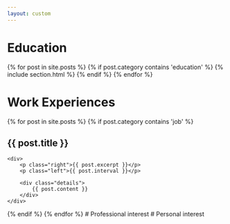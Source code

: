 ```yaml
---
layout: custom
---
```



# Education
{% for post in site.posts %}
    {% if post.category contains 'education' %}
{% include section.html %}
    {% endif %}
{% endfor %}
# Work Experiences
{% for post in site.posts %}
    {% if post.category contains 'job' %}
<div class="section">
    <h2>{{ post.title }}</h2>

    <div>
        <p class="right">{{ post.excerpt }}</p>
        <p class="left">{{ post.interval }}</p>

        <div class="details">
            {{ post.content }}
        </div>
    </div>
</div>
    {% endif %}
{% endfor %}
# Professional interest
# Personal interest

